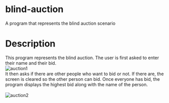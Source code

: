 # blind-auction
A program that represents the blind auction scenario
# Description
This program represents the blind auction. The user is first asked to enter their name and their bid.\
![auction1](https://user-images.githubusercontent.com/64097953/118186552-4ce28480-b457-11eb-99a9-ede0a878f115.png)
\
It then asks if there are other people who want to bid or not. If there are, the screen is cleared so the other person can bid. Once everyone has bid, the program displays
the highest bid along with the name of the person.
\
\
![auction2](https://user-images.githubusercontent.com/64097953/118187965-232a5d00-b459-11eb-9e09-37c511785f53.png)
